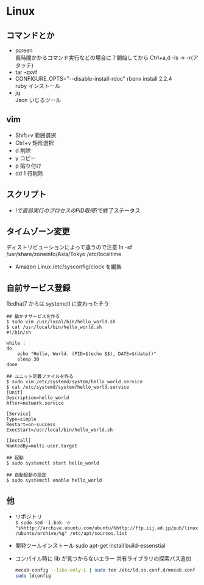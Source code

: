 # Linux

## コマンドとか

- screen  
  長時間かかるコマンド実行などの場合に？開始してから Ctrl+a,d
  -ls -> -r(アタッチ)
- tar -zxvf
- CONFIGURE_OPTS="--disable-install-rdoc" rbenv install 2.2.4  
  ruby インストール
- jq  
  Json いじるツール

## vim

- Shift+v 範囲選択
- Ctrl+v 矩形選択
- d 削除
- y コピー
- p 貼り付け
- dd 1 行削除

## スクリプト

- $!で直前実行のプロセスのPID取得　$?で終了ステータス

## タイムゾーン変更

ディストリビューションによって違うので注意
ln -sf /usr/share/zoneinfo/Asia/Tokyo /etc/localtime

- Amazon Linux
  /etc/sysconfig/clock を編集

## 自前サービス登録

Redhat7 からは systemctl に変わったそう

```
## 動かすサービスを作る
$ sudo vim /usr/local/bin/hello_world.sh
$ cat /usr/local/bin/hello_world.sh
#!/bin/sh

while :
do
    echo "Hello, World. (PID=$(echo $$), DATE=$(date))"
    sleep 30
done

## ユニット定義ファイルを作る
$ sudo vim /etc/systemd/system/hello_world.service
$ cat /etc/systemd/system/hello_world.service
[Unit]
Description=hello_world
After=network.service

[Service]
Type=simple
Restart=on-success
ExecStart=/usr/local/bin/hello_world.sh

[Install]
WantedBy=multi-user.target

## 起動
$ sudo systemctl start hello_world

## 自動起動の設定
$ sudo systemctl enable hello_world
```

## 他

- リポジトリ  
  `$ sudo sed -i.bak -e "s%http://archive.ubuntu.com/ubuntu/%http://ftp.iij.ad.jp/pub/linux/ubuntu/archive/%g" /etc/apt/sources.list`
- 開発ツールインストール
  sudo apt-get install build-essenstial
- コンパイル時に lib が見つからないエラー
  共有ライブラリの探索パス追加

  ```sh
  mecab-config --libs-only-L | sudo tee /etc/ld.so.conf.d/mecab.conf
  sudo ldconfig
  ```
